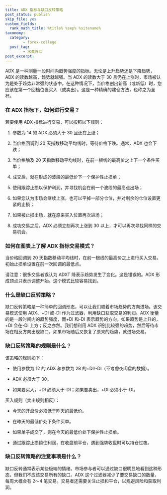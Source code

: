 ```yaml
---
title: ADX 指标与缺口反转策略
post_status: publish
skip_file: yes
custom_fields:
  rank_math_title: %title% %sep% %sitename%
taxonomy:
  category:
        - forex-college
  post_tag:
        - 水煮外汇
post_excerpt: 
---
```

ADX 是一种测量一段时间内趋势强度的指标。无论是上升趋势还是下降趋势，ADX 的读数越高，趋势就越强。当 ADX 的读数大于 30 且仍在上涨时，市场被认为是处于趋势非常强的状态中。在这种情况下，当价格创出新高（或新低）时，您应该在第一个回档位置买入（或卖出）。这是一种精确的建仓方法，也称之为圣杯。

### 在 ADX 指标下，如何进行交易？

若要使用 ADX 指标进行交易，可以按照以下规则：

1. 参数为 14 的 ADX 必须大于 30 且还在上涨；

1. 当价格回调到 20 天指数移动平均线时，等待价格下跌。通常，ADX 也会下跌；

1. 当价格触及 20 天指数移动平均线时，在前一根线的最高价之上下一个条件买单；

1. 成交后，就在形成的波段的最低价下一个保护性止损单；

1. 使用跟踪止损以保护利润，并寻找机会在前一个波段的最高点出场；

1. 如果您认为市场会继续上涨，也可以平掉一部分仓位，并对剩余的仓位设置更紧的止损；

1. 如果被止损出场，就在原来买入位置再次进场；

1. 成功交易之后，ADX 必须立刻再次上涨到 30 以上，才可以再次寻找同样的交易机会。

### 如何在图表上了解 ADX 指标交易模式？

当价格回调到 20 天指数移动平均线时，在前一根线的最高价之上进行买入交易。初始止损单设置在前一次回调的最低点。

请注意：很多交易者误认为 ADXT 降表示趋势发生了变化。这是错误的。ADX 形成顶点只表示调整开始。这个模式比较容易找到。

### 什么是缺口反转策略？

缺口反转策略是一种简单的回调形态，可以让我们顺着市场趋势的方向进场。该交易模式使用 ADX、+DI 或-DI 作为过滤器，利用缺口获取交易的利润。ADX 衡量的是一段时间内的趋势强度，而+DI 和-DI 表示趋势的方向。如果趋势是上升的，+DI 会在-Di 上方；反之亦然。我们想利用 ADX 识别比较强的趋势，然后等待市场在相反方向出现缺口，如果市场随后又恢复了原来的趋势，就进场交易。

### 缺口反转策略的规则是什么？

该策略的规则如下：

* 使用参数为 12 的 ADX 和参数为 28 的+DI/-DI（不考虑夜间盘的数据）。

* ADX 必须大于 30。

* 如果要买入，+DI 必须大于-DI；如果要卖出，+DI 必须小于-DI。

买入规则（卖出规则相反）：

* 今天的开盘价必须低于昨天的最低价。

* 在昨天的最低价处下条件买单。

* 如果单子成交了，则在今天的最低价处下保护性止损单。

* 通过跟踪止损锁住利润，在收盘前平仓，遇到强势收盘时可以持仓过夜。

### 缺口反转策略的注意事项是什么？

缺口反转通常表示某些极端的情绪。市场参与者可以通过缺口很明显地看到这种形态，但我们不应该交易所有的缺口。ADX 这个过滤器减少了要交易缺口的数量，每周大概会有 2〜4 笔交易。交易者还需要关注止损和平仓，以规避风险和获取利润。